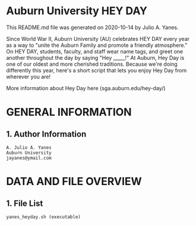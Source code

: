 # Auburn University HEY DAY

This README.md file was generated on 2020-10-14 by Julio A. Yanes.

Since World War II, Auburn University (AU) celebrates HEY DAY
every year as a way to "unite the Auburn Family and promote a 
friendly atmosphere." On HEY DAY, students, faculty, and staff wear 
name tags, and greet one another throughout the day by saying "Hey 
_____!" At Auburn, Hey Day is one of our oldest and more cherished 
traditions. Because we're doing differently this year, here's a 
short script that lets you enjoy Hey Day from wherever you are!

More information about Hey Day here (sga.auburn.edu/hey-day/)


# GENERAL INFORMATION

## 1. Author Information
	A. Julio A. Yanes
	Auburn University
	jayanes@ymail.com

# DATA AND FILE OVERVIEW

## 1.	File List
	yanes_heyday.sh (executable)



